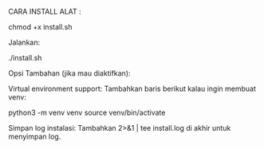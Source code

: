 CARA INSTALL ALAT :

chmod +x install.sh

Jalankan:

./install.sh

Opsi Tambahan (jika mau diaktifkan):

Virtual environment support:
Tambahkan baris berikut kalau ingin membuat venv:

python3 -m venv venv
source venv/bin/activate

Simpan log instalasi:
Tambahkan 2>&1 | tee install.log di akhir untuk menyimpan log.
